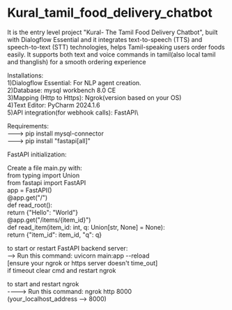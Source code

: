 # Kural_tamil_food_delivery_chatbot

It is the entry level project "Kural- The Tamil Food Delivery Chatbot", built with Dialogflow Essential and it integrates text-to-speech (TTS) and speech-to-text (STT) technologies, helps Tamil-speaking users order foods easily. It supports both text and voice commands in tamil(also local tamil and thanglish) for a smooth ordering experience

Installations:\
1)Dialogflow Essential: For NLP agent creation.\
2)Database: mysql workbench 8.0 CE\
3)Mapping (Http to Https): Ngrok(version based on your OS)\
4)Text Editor: PyCharm 2024.1.6\
5)API integration(for webhook calls): FastAPI\

Requirements:\
---> pip install mysql-connector\
---> pip install "fastapi[all]"

FastAPI initialization:

Create a file main.py with:\
from typing import Union\
from fastapi import FastAPI\
app = FastAPI()\
@app.get("/")\
def read_root():\
    return {"Hello": "World"}\
@app.get("/items/{item_id}")\
def read_item(item_id: int, q: Union[str, None] = None):\
    return {"item_id": item_id, "q": q}

to start or restart FastAPI backend server:\
-->  Run this command: uvicorn main:app --reload\
[ensure your ngrok or https server doesn't time_out]\
if timeout clear cmd and restart ngrok

to start and restart ngrok\
----> Run this command: ngrok http 8000\
(your_localhost_address --> 8000)
